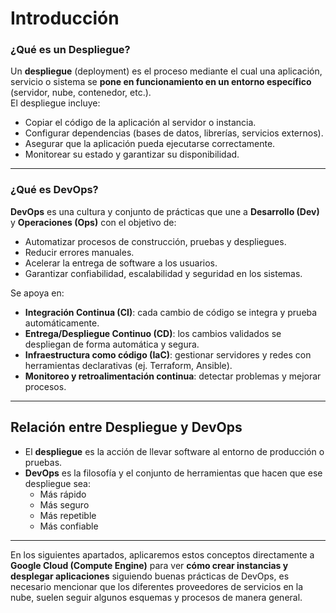 # Introducción

### ¿Qué es un Despliegue?
Un **despliegue** (deployment) es el proceso mediante el cual una aplicación, servicio o sistema se **pone en funcionamiento en un entorno específico** (servidor, nube, contenedor, etc.).  
El despliegue incluye:
- Copiar el código de la aplicación al servidor o instancia.
- Configurar dependencias (bases de datos, librerías, servicios externos).
- Asegurar que la aplicación pueda ejecutarse correctamente.
- Monitorear su estado y garantizar su disponibilidad.

---

### ¿Qué es DevOps?
**DevOps** es una cultura y conjunto de prácticas que une a **Desarrollo (Dev)** y **Operaciones (Ops)** con el objetivo de:
- Automatizar procesos de construcción, pruebas y despliegues.
- Reducir errores manuales.
- Acelerar la entrega de software a los usuarios.
- Garantizar confiabilidad, escalabilidad y seguridad en los sistemas.

Se apoya en:
- **Integración Continua (CI)**: cada cambio de código se integra y prueba automáticamente.
- **Entrega/Despliegue Continuo (CD)**: los cambios validados se despliegan de forma automática y segura.
- **Infraestructura como código (IaC)**: gestionar servidores y redes con herramientas declarativas (ej. Terraform, Ansible).
- **Monitoreo y retroalimentación continua**: detectar problemas y mejorar procesos.

---

## Relación entre Despliegue y DevOps
- El **despliegue** es la acción de llevar software al entorno de producción o pruebas.  
- **DevOps** es la filosofía y el conjunto de herramientas que hacen que ese despliegue sea:
  - Más rápido
  - Más seguro
  - Más repetible
  - Más confiable  

---

En los siguientes apartados, aplicaremos estos conceptos directamente a **Google Cloud (Compute Engine)** para ver **cómo crear instancias y desplegar aplicaciones** siguiendo buenas prácticas de DevOps, es necesario mencionar que los diferentes proveedores de servicios en la nube, suelen seguir algunos esquemas y procesos de manera general.

